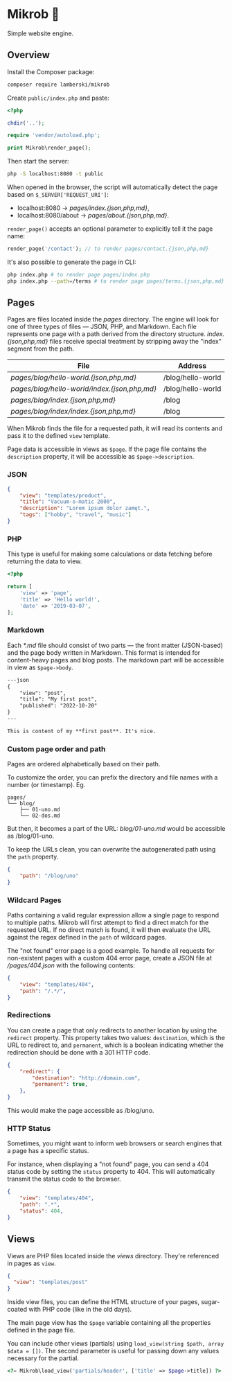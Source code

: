 # Mikrob 🦠

Simple website engine.

## Overview

Install the Composer package:

```bash
composer require lamberski/mikrob
```

Create `public/index.php` and paste:

```php
<?php

chdir('..');

require 'vendor/autoload.php';

print Mikrob\render_page();
```

Then start the server:

```bash
php -S localhost:8080 -t public
```

When opened in the browser, the script will automatically detect the page based on `$_SERVER['REQUEST_URI']`:

- localhost:8080 → _pages/index.{json,php,md}_,
- localhost:8080/about → _pages/about.{json,php,md}_.

`render_page()` accepts an optional parameter to explicitly tell it the page name:

```php
render_page('/contact'); // to render pages/contact.{json,php,md}
```

It's also possible to generate the page in CLI:

```bash
php index.php # to render page pages/index.php
php index.php --path=/terms # to render page pages/terms.{json,php,md}
```

## Pages

Pages are files located inside the _pages_ directory. The engine will look for one of three types of files — JSON, PHP, and Markdown. Each file represents one page with a path derived from the directory structure. _index.{json,php,md}_ files receive special treatment by stripping away the "index" segment from the path.

| File                                         | Address           |
| -------------------------------------------- | ----------------- |
| _pages/blog/hello-world.{json,php,md}_       | /blog/hello-world |
| _pages/blog/hello-world/index.{json,php,md}_ | /blog/hello-world |
| _pages/blog/index.{json,php,md}_             | /blog             |
| _pages/blog/index/index.{json,php,md}_       | /blog             |

When Mikrob finds the file for a requested path, it will read its contents and pass it to the defined `view` template.

Page data is accessible in views as `$page`. If the page file contains the `description` property, it will be accessible as `$page->description`.

### JSON

```json
{
    "view": "templates/product",
    "title": "Vacuum-o-matic 2000",
    "description": "Lorem ipsum dolor zamęt.",
    "tags": ["hobby", "travel", "music"]
}
```

### PHP

This type is useful for making some calculations or data fetching before returning the data to view.

```php
<?php

return [
    'view' => 'page',
    'title' => 'Hello world!',
    'date' => '2019-03-07',
];
```

### Markdown

Each _\*.md_ file should consist of two parts — the front matter (JSON-based) and the page body written in Markdown. This format is intended for content-heavy pages and blog posts. The markdown part will be accessible in view as `$page->body`.

```md
---json
{
    "view": "post",
    "title": "My first post",
    "published": "2022-10-20"
}
---

This is content of my **first post**. It's nice.
```

### Custom page order and path

Pages are ordered alphabetically based on their path.

To customize the order, you can prefix the directory and file names with a number (or timestamp). Eg.

```
pages/
└── blog/
    ├── 01-uno.md
    └── 02-dos.md
```

But then, it becomes a part of the URL: _blog/01-uno.md_ would be accessible as /blog/01-uno.

To keep the URLs clean, you can overwrite the autogenerated path using the `path` property.

```json
{
    "path": "/blog/uno"
}
```

### Wildcard Pages

Paths containing a valid regular expression allow a single page to respond to multiple paths. Mikrob will first attempt to find a direct match for the requested URL. If no direct match is found, it will then evaluate the URL against the regex defined in the `path` of wildcard pages.

The "not found" error page is a good example. To handle all requests for non-existent pages with a custom 404 error page, create a JSON file at _/pages/404.json_ with the following contents:

```json
{
    "view": "templates/404",
    "path": "/.*/",
}
```

### Redirections

You can create a page that only redirects to another location by using the `redirect` property. This property takes two values: `destination`, which is the URL to redirect to, and `permanent`, which is a boolean indicating whether the redirection should be done with a 301 HTTP code.

```json
{
    "redirect": {
        "destination": "http://domain.com",
        "permanent": true,
    },
}
```

This would make the page accessible as /blog/uno.

###

### HTTP Status

Sometimes, you might want to inform web browsers or search engines that a page has a specific status.

For instance, when displaying a "not found" page, you can send a 404 status code by setting the `status` property to 404. This will automatically transmit the status code to the browser.

```json
{
    "view": "templates/404",
    "path": ".*",
    "status": 404,
}
```

## Views

Views are PHP files located inside the _views_ directory. They're referenced in pages as `view`.

```json
{
  "view": "templates/post"
}
```

Inside view files, you can define the HTML structure of your pages, sugar-coated with PHP code (like in the old days).

The main page view has the `$page` variable containing all the properties defined in the page file.

You can include other views (partials) using `load_view(string $path, array $data = [])`. The second parameter is useful for passing down any values necessary for the partial.

```php
<?= Mikrob\load_view('partials/header', ['title' => $page->title]) ?>
```
